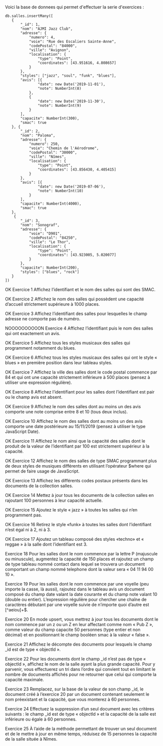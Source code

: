 Voici la base de donnees qui permet d'effectuer la serie d'exercices : 

```
db.salles.insertMany([ 
   { 
       "_id": 1, 
       "nom": "AJMI Jazz Club", 
       "adresse": { 
           "numero": 4, 
           "voie": "Rue des Escaliers Sainte-Anne", 
           "codePostal": "84000", 
           "ville": "Avignon", 
           "localisation": { 
               "type": "Point", 
               "coordinates": [43.951616, 4.808657] 
           } 
       }, 
       "styles": ["jazz", "soul", "funk", "blues"], 
       "avis": [{ 
               "date": new Date('2019-11-01'), 
               "note": NumberInt(8) 
           }, 
           { 
               "date": new Date('2019-11-30'), 
               "note": NumberInt(9) 
           } 
       ], 
       "capacite": NumberInt(300), 
       "smac": true 
   }, { 
       "_id": 2, 
       "nom": "Paloma", 
       "adresse": { 
           "numero": 250, 
           "voie": "Chemin de l'Aérodrome", 
           "codePostal": "30000", 
           "ville": "Nîmes", 
           "localisation": { 
               "type": "Point", 
               "coordinates": [43.856430, 4.405415] 
           } 
       }, 
       "avis": [{ 
               "date": new Date('2019-07-06'), 
               "note": NumberInt(10) 
           } 
       ], 
       "capacite": NumberInt(4000), 
       "smac": true 
   }, 
    { 
       "_id": 3, 
       "nom": "Sonograf", 
       "adresse": { 
           "voie": "D901", 
           "codePostal": "84250", 
           "ville": "Le Thor", 
           "localisation": { 
               "type": "Point", 
               "coordinates": [43.923005, 5.020077] 
           } 
       }, 
       "capacite": NumberInt(200), 
       "styles": ["blues", "rock"] 
   } 
]) 
```

OK Exercice 1
Affichez l’identifiant et le nom des salles qui sont des SMAC.

OK Exercice 2
Affichez le nom des salles qui possèdent une capacité d’accueil strictement supérieure à 1000 places.

OK Exercice 3
Affichez l’identifiant des salles pour lesquelles le champ adresse ne comporte pas de numéro.

NOOOOOOOOOON Exercice 4
Affichez l’identifiant puis le nom des salles qui ont exactement un avis.

OK Exercice 5
Affichez tous les styles musicaux des salles qui programment notamment du blues.

OK Exercice 6
Affichez tous les styles musicaux des salles qui ont le style « blues » en première position dans leur tableau styles.

OK Exercice 7
Affichez la ville des salles dont le code postal commence par 84 et qui ont une capacité strictement inférieure à 500 places (pensez à utiliser une expression régulière).

OK Exercice 8
Affichez l’identifiant pour les salles dont l’identifiant est pair ou le champ avis est absent.

OK Exercice 9
Affichez le nom des salles dont au moins un des avis comporte une note comprise entre 8 et 10 (tous deux inclus).

OK Exercice 10
Affichez le nom des salles dont au moins un des avis comporte une date postérieure au 15/11/2019 (pensez à utiliser le type JavaScript Date).

OK Exercice 11
Affichez le nom ainsi que la capacité des salles dont le produit de la valeur de l’identifiant par 100 est strictement supérieur à la capacité.

OK Exercice 12
Affichez le nom des salles de type SMAC programmant plus de deux styles de musiques différents en utilisant l’opérateur $where qui permet de faire usage de JavaScript.

OK Exercice 13
Affichez les différents codes postaux présents dans les documents de la collection salles.

OK Exercice 14
Mettez à jour tous les documents de la collection salles en rajoutant 100 personnes à leur capacité actuelle.

OK Exercice 15
Ajoutez le style « jazz » à toutes les salles qui n’en programment pas.

OK Exercice 16
Retirez le style «funk» à toutes les salles dont l’identifiant n’est égal ni à 2, ni à 3.

OK Exercice 17
Ajoutez un tableau composé des styles «techno» et « reggae » à la salle dont l’identifiant est 3.

Exercice 18
Pour les salles dont le nom commence par la lettre P (majuscule ou minuscule), augmentez la capacité de 150 places et rajoutez un champ de type tableau nommé contact dans lequel se trouvera un document comportant un champ nommé telephone dont la valeur sera « 04 11 94 00 10 ».

Exercice 19
Pour les salles dont le nom commence par une voyelle (peu importe la casse, là aussi), rajoutez dans le tableau avis un document composé du champ date valant la date courante et du champ note valant 10 (double ou entier). L’expression régulière pour chercher une chaîne de caractères débutant par une voyelle suivie de n’importe quoi d’autre est [^aeiou]+$.

Exercice 20
En mode upsert, vous mettrez à jour tous les documents dont le nom commence par un z ou un Z en leur affectant comme nom « Pub Z », comme valeur du champ capacite 50 personnes (type entier et non décimal) et en positionnant le champ booléen smac à la valeur « false ».

Exercice 21
Affichez le décompte des documents pour lesquels le champ _id est de type « objectId ».

Exercice 22
Pour les documents dont le champ _id n’est pas de type « objectId », affichez le nom de la salle ayant la plus grande capacité. Pour y parvenir, vous effectuerez un tri dans l’ordre qui convient tout en limitant le nombre de documents affichés pour ne retourner que celui qui comporte la capacité maximale.

Exercice 23
Remplacez, sur la base de la valeur de son champ _id, le document créé à l’exercice 20 par un document contenant seulement le nom préexistant et la capacité, que vous monterez à 60 personnes.

Exercice 24
Effectuez la suppression d’un seul document avec les critères suivants : le champ _id est de type « objectId » et la capacité de la salle est inférieure ou égale à 60 personnes.

Exercice 25
À l’aide de la méthode permettant de trouver un seul document et de le mettre à jour en même temps, réduisez de 15 personnes la capacité de la salle située à Nîmes.